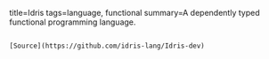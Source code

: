 title=Idris
tags=language, functional
summary=A dependently typed functional programming language.
~~~~~~

[Source](https://github.com/idris-lang/Idris-dev)

